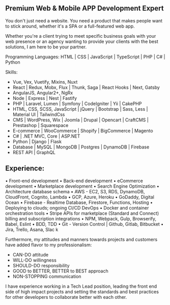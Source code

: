 
## Premium Web &  Mobile APP Development Expert

You don't just need a website. You need a product that makes people want to stick around, whether it's a SPA or a full-featured web app.

Whether you're a client trying to meet specific business goals with your web presence or an agency wanting to provide your clients with the best solutions, I am here to be your partner.

Programming Languages:
HTML | CSS | JavaScript | TypeScript | PHP | C# | Python

Skills:
- Vue, Vex, Vuetify, Mixins, Nuxt
- React | Redux, Mobx, Flux | Thunk, Saga | React Hooks | Next, Gatsby
- AngularJS, Angular2+, NgRx
- Node | Express | Nest | Fastify
- PHP | Laravel, Lumen | Symfony | CodeIgniter | Yii | CakePHP
- HTML, CSS, SCSS, JavaScript | jQuery | Bootstrap | Sass, Less | Material UI | TailwindCss
- CMS | WordPress, Wix | Joomla | Drupal | Opencart | CraftCMS | Prestashop | Squarespace
- E-commerce | WooCommerce | Shopify | BigCommerce | Magento
- C# | .NET MVC, Core | ASP.NET
- Python | Django | Flask
- Database | MySQL | MongoDB | Postgres | DynamoDB | Firebase
- REST API | GraphQL

## Experience:
• Front-end development
• Back-end development
• eCommerce development
• Marketplace development
• Search Engine Optimization
• Architecture database schema
• AWS - EC2, S3, RDS, DynamoDB, CloudFront, Cognito, Lambda
• GCP, Azure, Heroku
• GoDaddy, Digital Ocean
• Firebase - Realtime Database, Firestore, Functions, Hosting
• Deploying to clouds; ongoing CI/CD DevOps
• Docker and container orchestration tools
• Stripe APIs for marketplace (Standard and Connect) billing and subscription integrations
• NPM, Webpack, Gulp, Browserify, Babel, Eslint
• BDD, TDD
• Git - Version Control | Github, Gitlab, Bitbucket
• Jira, Trello, Asana, Slac k

Furthermore, my attitudes and manners towards projects and customers have added flavor to my professionalism:

- CAN-DO attitude
- WILL-DO willingness
- SHOULD-DO responsibility
- GOOD to BETTER, BETTER to BEST approach
- NON-STOPPING communication

I have experience working in a Tech Lead position, leading the front end side of high impact projects and setting the standards and best practices for other developers to collaborate better with each other.
